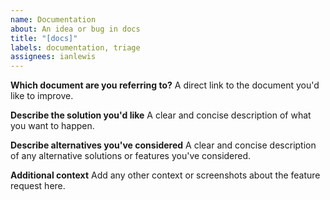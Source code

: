 ```yaml
---
name: Documentation
about: An idea or bug in docs
title: "[docs]"
labels: documentation, triage
assignees: ianlewis
---
```


**Which document are you referring to?**
A direct link to the document you'd like to improve.

**Describe the solution you'd like**
A clear and concise description of what you want to happen.

**Describe alternatives you've considered**
A clear and concise description of any alternative solutions or features you've considered.

**Additional context**
Add any other context or screenshots about the feature request here.
